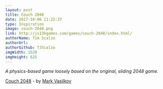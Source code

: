 ```yaml
---
layout: post
title: Couch 2048
date: 2017-10-06 11:22:37
type: Inspiration
image: couch-2048.png
link: http://js13kgames.com/games/couch-2048/index.html/
authorName: Tim Scalzo
authorUrl: 
authorGithub: TJScalzo
imgWidth: 1520
imgHeight: 625
---
```


_A physics-based game loosely based on the original, sliding 2048 game._



[Couch 2048](http://js13kgames.com/games/couch-2048/index.html/) - by [Mark Vasilkov](http://mvasilkov.ovh)
